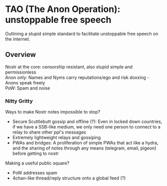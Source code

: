 # TAO (The Anon Operation): unstoppable free speech
Outlining a stupid simple standard to facilitate unstoppable free speech on the internet.

## Overview
Nostr at the core: censorship resistant, also stupid simple and permissionless <br/>
Anon only: Names and Nyms carry reputations/ego and risk doxxing - Anons speak freely <br/>
PoW: Spam and noise

### Nitty Gritty

Ways to make Nostr notes impossible to stop? <br/>
- Secure Scuttlebutt gossip and offline (?): Even in locked down countries, if we have a SSB-like medium, we only need one person to connect to a relay to share other ppl's messages<br/>
- Extremely lightweight relays and gossiping <br/>
- PWAs and bridges: A proliferation of simple PWAs that act like a hydra, and the sharing of notes through any means (telegram, email, pigeon) before getting to nostr

Making a useful public square? <br/>
- PoW addresses spam
- 4chan-like thread/reply structure onto a global feed (?)
